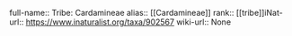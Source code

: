 

full-name:: Tribe: Cardamineae
alias:: [[Cardamineae]]
rank:: [[tribe]]iNat-url:: https://www.inaturalist.org/taxa/902567
wiki-url:: None